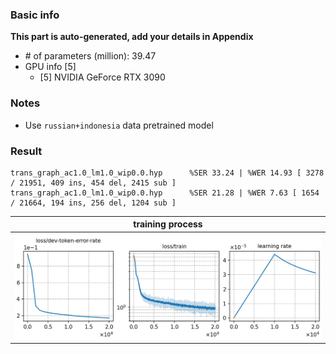 ### Basic info

**This part is auto-generated, add your details in Appendix**

* \# of parameters (million): 39.47
* GPU info \[5\]
  * \[5\] NVIDIA GeForce RTX 3090

### Notes

* Use `russian+indonesia` data pretrained model 

### Result
```
trans_graph_ac1.0_lm1.0_wip0.0.hyp      %SER 33.24 | %WER 14.93 [ 3278 / 21951, 409 ins, 454 del, 2415 sub ]
trans_graph_ac1.0_lm1.0_wip0.0.hyp      %SER 21.28 | %WER 7.63 [ 1654 / 21664, 194 ins, 256 del, 1204 sub ]
```

|     training process    |
|:-----------------------:|
|![tb-plot](./monitor.png)|
